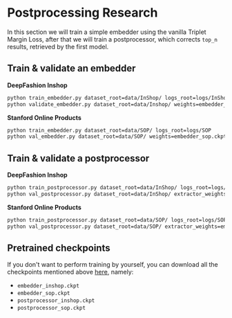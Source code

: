 # Postprocessing Research

In this section we will train a simple embedder using the vanilla Triplet Margin Loss, after that we will
train a postprocessor, which corrects `top_n` results, retrieved by the first model.

## Train & validate an embedder

**DeepFashion Inshop**
```bash
python train_embedder.py dataset_root=data/InShop/ logs_root=logs/InShop
python validate_embedder.py dataset_root=data/Inshop/ weights=embedder_inshop.ckpt
```

**Stanford Online Products**
```bash
python train_embedder.py dataset_root=data/SOP/ logs_root=logs/SOP
python val_embedder.py dataset_root=data/SOP/ weights=embedder_sop.ckpt
```

## Train & validate a postprocessor

**DeepFashion Inshop**
```bash
python train_postprocessor.py dataset_root=data/InShop/ logs_root=logs/InShop extractor_weights=embedder_inshop.ckpt
python val_postprocessor.py dataset_root=data/InShop/ extractor_weights=embedder_inshop.ckpt postprocessor_weights=postprocessor_inshop.ckpt
```

**Stanford Online Products**
```bash
python train_postprocessor.py dataset_root=data/SOP/ logs_root=logs/SOP extractor_weights=embedder_sop.ckpt
python val_postprocessor.py dataset_root=data/SOP/ extractor_weights=embedder_sop.ckpt postprocessor_weights=postprocessor_sop.ckpt
```

## Pretrained checkpoints
If you don't want to perform training by yourself, you can download all the checkpoints mentioned above
[here](https://drive.google.com/drive/folders/1EIuAJYmgMq9AkUomHaxU8thiYyQ3kCxn?usp=share_link), namely:
* `embedder_inshop.ckpt`
* `embedder_sop.ckpt`
* `postprocessor_inshop.ckpt`
* `postprocessor_sop.ckpt`
